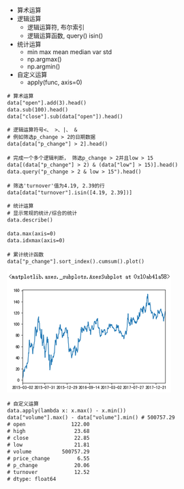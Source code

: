 - 算术运算
- 逻辑运算
	- 逻辑运算符, 布尔索引
	- 逻辑运算函数, query() isin()
- 统计运算
	- min max mean median var std
	- np.argmax()
	- np.argmin()
- 自定义运算
	- apply(func, axis=0)

```
# 算术运算
data["open"].add(3).head()
data.sub(100).head()
data["close"].sub(data["open"]).head()
```

```
# 逻辑运算符号<、 >、|、 &
# 例如筛选p_change > 2的日期数据
data[data["p_change"] > 2].head()

# 完成一个多个逻辑判断， 筛选p_change > 2并且low > 15
data[(data["p_change"] > 2) & (data["low"] > 15)].head()
data.query("p_change > 2 & low > 15").head()

# 筛选'turnover'值为4.19, 2.39的行
data[data["turnover"].isin([4.19, 2.39])]
```

```
# 统计运算
# 显示常规的统计/综合的统计
data.describe() 

data.max(axis=0)
data.idxmax(axis=0)

# 累计统计函数
data["p_change"].sort_index().cumsum().plot()
```
![](../photo/Pasted%20image%2020231027180626.png)


```
# 自定义运算
data.apply(lambda x: x.max() - x.min())
data["volume"].max() - data["volume"].min() # 500757.29
# open               122.00
# high                23.68
# close               22.85
# low                 21.81
# volume          500757.29
# price_change         6.55
# p_change            20.06
# turnover            12.52
# dtype: float64
```